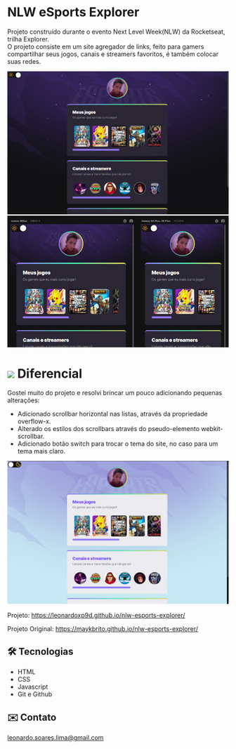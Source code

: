 # NLW eSports Explorer

Projeto construído durante o evento Next Level Week(NLW) da Rocketseat, trilha Explorer. <br/>
O projeto consiste em um site agregador de links, feito para gamers compartilhar 
seus jogos, canais e streamers favoritos, é também colocar suas redes.

![preview](./.github/preview.png)
![preview](./.github/preview-mobile.png)

# <img src="https://user-images.githubusercontent.com/54649877/191276164-a6f5b03b-d9f3-4b70-8c83-973688a5c30a.png" width="30px"> Diferencial
Gostei muito do projeto e resolvi brincar um pouco adicionando pequenas alterações:

- Adicionado scrollbar horizontal nas listas, através da propriedade overflow-x.
- Alterado os estilos dos scrollbars através do pseudo-elemento webkit-scrollbar.
- Adicionado botão switch para trocar o tema do site, no caso para um tema mais claro.

![preview](./.github/preview-light.png)

Projeto: https://leonardoxp9d.github.io/nlw-esports-explorer/

Projeto Original: https://maykbrito.github.io/nlw-esports-explorer/

## 🛠 Tecnologias
- HTML
- CSS
- Javascript
- Git e Github

## ✉️ Contato
leonardo.soares.lima@gmail.com

